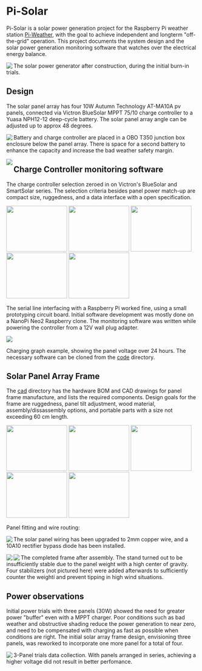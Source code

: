 # Pi-Solar

Pi-Solar is a solar power generation project for the Raspberry Pi weather station <a href="https://github.com/fm4dd/pi-weather">Pi-Weather</a>, with the goal to achieve independent and longterm "off-the-grid" operation. This project documents the system design and the solar power generation monitoring software that watches over the electrical energy balance.

<img align="left" src="images/pi-solar operation1.png">

The solar power generator after construction, during the initial burn-in trials.

## Design

The solar panel array has four 10W Autumn Technology AT-MA10A pv panels, connected via Victron BlueSolar MPPT 75/10 charge controller to a Yuasa NPH12-12 deep-cycle battery.  The solar panel array angle can be adjusted up to approx 48 degrees.

<img align="left" src="cad/pi-solar panel frame front v11.png">

Battery and charge controller are placed in a OBO T350 junction box enclosure below the panel array. There is space for a second battery to enhance the capacity and increase the bad weather safety margin. 

<img align="left" src="cad/pi-solar panel frame back v11.png">

## Charge Controller monitoring software

The charge controller selection zeroed in on Victron's BlueSolar and SmartSolar series. The selection criteria besides panel power match-up are compact size, ruggedness, and a data interface with a open specification. 

<img src="images/pi-solar testpanel 10w.jpg" height="120px" width="160px"> <img src="images/pi-solar firmware upgrade.jpg" height="120px" width="160px"> <img src="images/pi-solar serial connect1.jpg" height="120px" width="160px"> <img src="images/pi-solar test setup1.jpg" height="120px" width="160px"> <img src="images/pi-solar raspi-interface2.png" height="120px" width="160px">

The serial line interfacing with a Raspberry Pi worked fine, using a small prototyping circuit board.  Initial software development was mostly done on a NanoPi Neo2 Raspberry clone. The monitoring software was written while powering the controller from a 12V wall plug adapter.  

<img src="images/nighttime-shading example.png">

Charging graph example, showing the panel voltage over 24 hours. The necessary software can be cloned from the <a href="code">code</a> directory.
 
## Solar Panel Array Frame

The <a href="cad">cad</a> directory has the hardware BOM and CAD drawings for panel frame manufacture, and lists the required components. Design goals for the frame are ruggedness, panel tilt adjustment, wood material, assembly/dissassembly options, and portable parts with a size not exceeding 60 cm length.

<img src="images/pi-solar assembly2.png" height="120px" width="160px"> <img src="images/pi-solar assembly3.png" height="120px" width="160px"> <img src="images/pi-solar assembly4.png" height="120px" width="160px"> <img src="images/pi-solar assembly6.png" height="120px" width="160px"> <img src="images/pi-solar assembly7.png" height="120px" width="160px">

Panel fitting and wire routing:

<img align="left" src="images/pi-solar assembly8.png">

The solar panel wiring has been upgraded to 2mm copper wire, and a 10A10 rectifier bypass diode has been installed.

<img align="left" src="images/pi-solar assembly9.png">

<img align="left" src="images/pi-solar assembly10.png">

The completed frame after assembly. The stand turned out to be insufficiently stable due to the panel weight with a high center of gravity. Four stabilizers (not pictured here) were added afterwards to sufficiently counter the weighti and prevent tipping in high wind situations.

## Power observations

Initial power trials with three panels (30W) showed the need for greater power "buffer" even with a MPPT charger. Poor conditions such as bad weather and obstructive shading reduce the power generation to near zero, and need to be compensated with charging as fast as possible when conditions are right. The initial solar array frame design, envisioning three panels, was reworked to incorporate one more panel for a total of four.

<img align="left" src="images/pi-solar web presentation.jpg">
3-Panel trials data collection. With panels arranged in series, achieving a higher voltage did not result in better perfomance.
